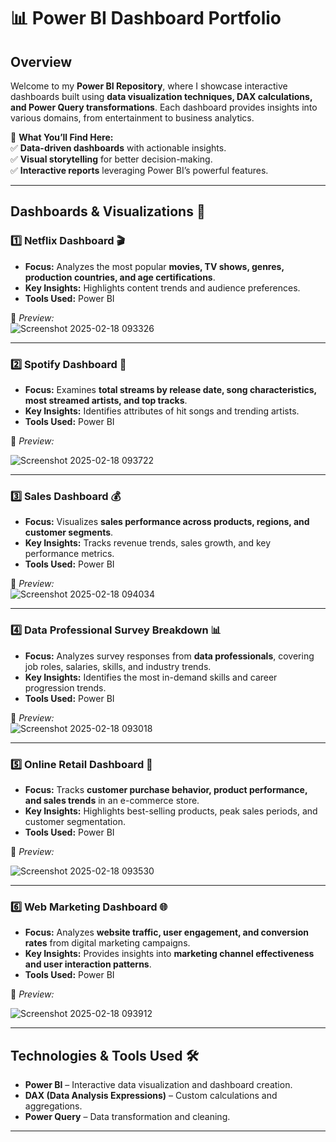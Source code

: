 # 📊 **Power BI Dashboard Portfolio**  

## **Overview**  
Welcome to my **Power BI Repository**, where I showcase interactive dashboards built using **data visualization techniques, DAX calculations, and Power Query transformations**. Each dashboard provides insights into various domains, from entertainment to business analytics.  

📌 **What You’ll Find Here:**  
✅ **Data-driven dashboards** with actionable insights.  
✅ **Visual storytelling** for better decision-making.  
✅ **Interactive reports** leveraging Power BI’s powerful features.  

---

## **Dashboards & Visualizations** 🚀  

### **1️⃣ Netflix Dashboard 🎬**  
- **Focus:** Analyzes the most popular **movies, TV shows, genres, production countries, and age certifications**.  
- **Key Insights:** Highlights content trends and audience preferences.  
- **Tools Used:** Power BI 

📌 *Preview:*  
![Screenshot 2025-02-18 093326](https://github.com/user-attachments/assets/3eeaf457-37fd-4336-b113-2d23cd7c36b9)


---

### **2️⃣ Spotify Dashboard 🎵**  
- **Focus:** Examines **total streams by release date, song characteristics, most streamed artists, and top tracks**.  
- **Key Insights:** Identifies attributes of hit songs and trending artists.  
- **Tools Used:** Power BI 

📌 *Preview:*  

![Screenshot 2025-02-18 093722](https://github.com/user-attachments/assets/3133cfc4-06f1-4345-8fda-fee2fbee8c25)

---

### **3️⃣ Sales Dashboard 💰**  
- **Focus:** Visualizes **sales performance across products, regions, and customer segments**.  
- **Key Insights:** Tracks revenue trends, sales growth, and key performance metrics.  
- **Tools Used:** Power BI

📌 *Preview:*  
![Screenshot 2025-02-18 094034](https://github.com/user-attachments/assets/5d74f063-d56e-4e0f-a34a-63c26956396b)


---

### **4️⃣ Data Professional Survey Breakdown 📊**  
- **Focus:** Analyzes survey responses from **data professionals**, covering job roles, salaries, skills, and industry trends.  
- **Key Insights:** Identifies the most in-demand skills and career progression trends.  
- **Tools Used:** Power BI

📌 *Preview:*  
![Screenshot 2025-02-18 093018](https://github.com/user-attachments/assets/84f6f9cd-f9c4-48dc-82a8-c2bfb6898900)


---

### **5️⃣ Online Retail Dashboard 🛒**  
- **Focus:** Tracks **customer purchase behavior, product performance, and sales trends** in an e-commerce store.  
- **Key Insights:** Highlights best-selling products, peak sales periods, and customer segmentation.  
- **Tools Used:** Power BI

📌 *Preview:*  

![Screenshot 2025-02-18 093530](https://github.com/user-attachments/assets/10d2bb73-cd6a-413b-a199-71366d5acf0b)

---

### **6️⃣ Web Marketing Dashboard 🌐**  
- **Focus:** Analyzes **website traffic, user engagement, and conversion rates** from digital marketing campaigns.  
- **Key Insights:** Provides insights into **marketing channel effectiveness and user interaction patterns**.  
- **Tools Used:** Power BI 

📌 *Preview:*  

![Screenshot 2025-02-18 093912](https://github.com/user-attachments/assets/a42313db-ccb5-451f-bcd7-5fef225a70e0)



---

## **Technologies & Tools Used** 🛠️  
- **Power BI** – Interactive data visualization and dashboard creation.  
- **DAX (Data Analysis Expressions)** – Custom calculations and aggregations.  
- **Power Query** – Data transformation and cleaning.  

---
